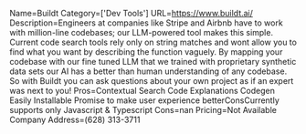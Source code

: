 Name=Buildt
Category=['Dev Tools']
URL=https://www.buildt.ai/
Description=Engineers at companies like Stripe and Airbnb have to work with million-line codebases; our LLM-powered tool makes this simple. Current code search tools rely only on string matches and wont allow you to find what you want by describing the function vaguely. By mapping your codebase with our fine tuned LLM that we trained with proprietary synthetic data sets our AI has a better than human understanding of any codebase. So with Buildt you can ask questions about your own project as if an expert was next to you!
Pros=Contextual Search Code Explanations Codegen Easily Installable Promise to make user experience betterConsCurrently supports only Javascript & Typescript
Cons=nan
Pricing=Not Available
Company Address=(628) 313-3711
